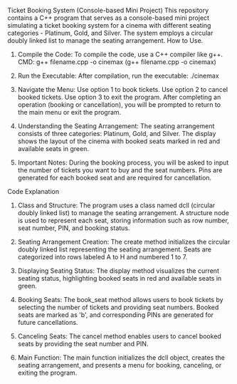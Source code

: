 Ticket Booking System (Console-based Mini Project)
This repository contains a C++ program that serves as a console-based mini project simulating a ticket booking system for a cinema with different seating categories - Platinum, Gold, and Silver. The system employs a circular doubly linked list to manage the seating arrangement.
How to Use.

1) Compile the Code: To compile the code, use a C++ compiler like g++.
CMD: g++ filename.cpp -o cinemax (g++ filename.cpp -o cinemax)

3) Run the Executable: After compilation, run the executable:
   ./cinemax
   
5) Navigate the Menu:
Use option 1 to book tickets.
Use option 2 to cancel booked tickets.
Use option 3 to exit the program.
After completing an operation (booking or cancellation), you will be prompted to return to the main menu or exit the program.

6) Understanding the Seating Arrangement:
The seating arrangement consists of three categories: Platinum, Gold, and Silver.
The display shows the layout of the cinema with booked seats marked in red and available seats in green.

7) Important Notes:
During the booking process, you will be asked to input the number of tickets you want to buy and the seat numbers.
Pins are generated for each booked seat and are required for cancellation.

Code Explanation

1) Class and Structure:
The program uses a class named dcll (circular doubly linked list) to manage the seating arrangement.
A structure node is used to represent each seat, storing information such as row number, seat number, PIN, and booking status.

2) Seating Arrangement Creation:
The create method initializes the circular doubly linked list representing the seating arrangement.
Seats are categorized into rows labeled A to H and numbered 1 to 7.

3) Displaying Seating Status:
The display method visualizes the current seating status, highlighting booked seats in red and available seats in green.

4) Booking Seats:
The book_seat method allows users to book tickets by selecting the number of tickets and providing seat numbers.
Booked seats are marked as 'b', and corresponding PINs are generated for future cancellations.

5) Canceling Seats:
The cancel method enables users to cancel booked seats by providing the seat number and PIN.

6) Main Function:
The main function initializes the dcll object, creates the seating arrangement, and presents a menu for booking, canceling, or exiting the program.
